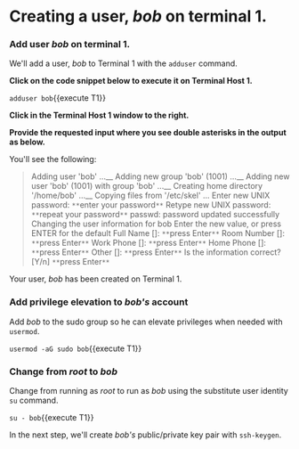 # Creating a user, _bob_ on terminal 1.

### Add user _bob_ on terminal 1.

We'll add a user, _bob_ to Terminal 1 with the `adduser` command.

**Click on the code snippet below to execute it on Terminal Host 1.**

`adduser bob`{{execute T1}}

**Click in the Terminal Host 1 window to the right.**

**Provide the requested input where you see double asterisks in the output as below.**

You'll see the following:

>Adding user 'bob' ...__
Adding new group 'bob' (1001) ...__
Adding new user 'bob' (1001) with group 'bob' ...__
Creating home directory '/home/bob' ...__
Copying files from '/etc/skel' ...
Enter new UNIX password: `**`enter your password`**`
Retype new UNIX password: `**`repeat your password`**`
passwd: password updated successfully
Changing the user information for bob
Enter the new value, or press ENTER for the default
        Full Name []: `**`press Enter`**`
        Room Number []: `**`press Enter`**`
        Work Phone []: `**`press Enter`**`
        Home Phone []: `**`press Enter`**`
        Other []: `**`press Enter`**`
Is the information correct? [Y/n] `**`press Enter`**`

Your user, _bob_ has been created on Terminal 1.

### Add privilege elevation to _bob's_ account

Add _bob_ to the sudo group so he can elevate privileges when needed with `usermod`.

`usermod -aG sudo bob`{{execute T1}}

### Change from _root_ to _bob_

Change from running as _root_ to run as _bob_ using the substitute user identity `su` command.

`su - bob`{{execute T1}}

In the next step, we'll create _bob's_ public/private key pair with `ssh-keygen`.
